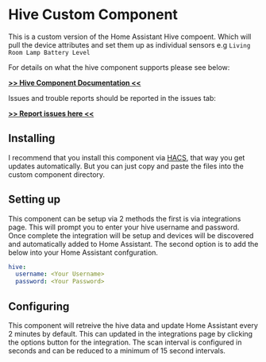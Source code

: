 # Hive Custom Component

This is a custom version of the Home Assistant Hive compoent.
Which will pull the device attributes and set them up as 
individual sensors e.g `Living Room Lamp Battery Level`

For details on what the hive component supports please see below:

[**>> Hive Component Documentation <<**](https://www.home-assistant.io/integrations/hive/)

Issues and trouble reports should be reported in the issues tab:

[**>> Report issues here <<**](https://github.com/Rendili/hive-for-home-assistant/issues)


## Installing

I recommend that you install this component via [HACS](https://hacs.xyz/),
that way you get updates automatically. But you can just copy and paste the 
files into the custom component directory.



## Setting up

This component can be setup via 2 methods the first is via integrations page.
This will prompt you to enter your hive username and password. Once complete the
integration will be setup and devices will be discovered and automatically
added to Home Assistant. The second option is to add the below into your 
Home Assistant confguration.

```yaml
hive:
  username: <Your Username>
  password: <Your Password>
```

## Configuring

This component will retreive the hive data and update Home Assistant every 2 minutes
by default. This can updated in the integrations page by clicking the options button
for the integration. The scan interval is configured in seconds and can be reduced to
a minimum of 15 second intervals.

